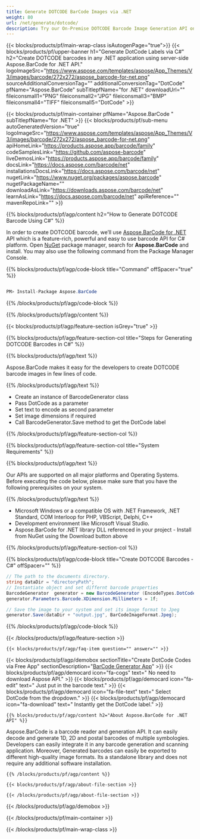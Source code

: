 ```yaml
---
title: Generate DOTCODE BarCode Images via .NET 
weight: 80
url: /net/generate/dotcode/ 
description: Try our On-Premise DOTCODE Barcode Image Generation API on .NET Framework, .NET Standard, COM Interloop for PHP, VBScript, Delphi, C++.
---
```


{{< blocks/products/pf/main-wrap-class isAutogenPage="true">}}
{{< blocks/products/pf/upper-banner h1="Generate DotCode Labels via C#" h2="Create DOTCODE barcodes in any .NET application using server-side Aspose.BarCode for .NET API." logoImageSrc="https://www.aspose.com/templates/aspose/App_Themes/V3/images/barcode/272x272/aspose_barcode-for-net.png" sourceAdditionalConversionTag="" additionalConversionTag="DotCode" pfName="Aspose.BarCode" subTitlepfName="for .NET" downloadUrl="" fileiconsmall1="PNG" fileiconsmall2="JPG" fileiconsmall3="BMP" fileiconsmall4="TIFF" fileiconsmall5="DotCode" >}}

{{< blocks/products/pf/main-container pfName="Aspose.BarCode " subTitlepfName="for .NET" >}}
{{< blocks/products/pf/sub-menu autoGeneratedVersion="true" logoImageSrc="https://www.aspose.com/templates/aspose/App_Themes/V3/images/barcode/272x272/aspose_barcode-for-net.png" apiHomeLink="https://products.aspose.app/barcode/family" codeSamplesLink="https://github.com/aspose-barcode" liveDemosLink="https://products.aspose.app/barcode/family" docsLink="https://docs.aspose.com/barcode/net" installationsDocsLink="https://docs.aspose.com/barcode/net" nugetLink="https://www.nuget.org/packages/aspose.barcode" nugetPackageName="" downloadAsLink="https://downloads.aspose.com/barcode/net" learnAsLink="https://docs.aspose.com/barcode/net" apiReference="" mavenRepoLink="" >}}

{{% blocks/products/pf/agp/content h2="How to Generate DOTCODE Barcode Using C#" %}}

 In order to create DOTCODE barcode, we’ll use
 [Aspose.BarCode for .NET](https://products.aspose.com/barcode/net) 
 API which is a feature-rich, powerful and easy to use barcode API for C# platform. Open
 [NuGet](https://www.nuget.org/packages/aspose.barcode) 
 package manager, search for
 **Aspose.BarCode** 
 and install. You may also use the following command from the Package Manager Console.

{{% blocks/products/pf/agp/code-block title="Command" offSpacer="true" %}}

```cs

PM> Install-Package Aspose.BarCode

```

{{% /blocks/products/pf/agp/code-block %}}

{{% /blocks/products/pf/agp/content %}}

{{< blocks/products/pf/agp/feature-section isGrey="true" >}}

{{% blocks/products/pf/agp/feature-section-col title="Steps for Generating DOTCODE Barcodes in C#" %}}

{{% blocks/products/pf/agp/text %}}

 Aspose.BarCode makes it easy for the developers to create DOTCODE barcode images in few lines of code.

{{% /blocks/products/pf/agp/text %}}

+  Create an instance of BarcodeGenerator class
+  Pass DotCode as a parameter
+  Set text to encode as second parameter
+  Set image dimensions if required
+  Call BarcodeGenerator.Save method to get the DotCode label

{{% /blocks/products/pf/agp/feature-section-col %}}

{{% blocks/products/pf/agp/feature-section-col title="System Requirements" %}}

{{% blocks/products/pf/agp/text %}}

 Our APIs are supported on all major platforms and Operating Systems. Before executing the code below, please make sure that you have the following prerequisites on your system.

{{% /blocks/products/pf/agp/text %}}

-  Microsoft Windows or a compatible OS with .NET Framework, .NET Standard, COM Interloop for PHP, VBScript, Delphi, C++
-  Development environment like Microsoft Visual Studio.
-  Aspose.BarCode for .NET library DLL referenced in your project - Install from NuGet using the Download button above

{{% /blocks/products/pf/agp/feature-section-col %}}

{{% blocks/products/pf/agp/code-block title="Create DOTCODE Barcodes - C#‎" offSpacer="" %}}

```cs
// The path to the documents directory.
string dataDir = "directoryPath";
// Instantiate object and set differnt barcode properties
BarcodeGenerator  generator = new BarcodeGenerator (EncodeTypes.DotCode, "1234567");
generator.Parameters.Barcode.XDimension.Millimeters = 1f;

// Save the image to your system and set its image format to Jpeg
generator.Save(dataDir + "output.jpg", BarCodeImageFormat.Jpeg);

```

{{% /blocks/products/pf/agp/code-block %}}

{{< /blocks/products/pf/agp/feature-section >}}

    {{< blocks/products/pf/agp/faq-item question="" answer="" >}}
 

<!-- aboutfile Starts -->

{{< blocks/products/pf/agp/demobox sectionTitle="Create DotCode Codes via Free App" sectionDescription="[BarCode Generator App](https://products.aspose.app/barcode/generate/dotcode)" >}}
        {{< blocks/products/pf/agp/democard icon="fa-cogs" text=" No need to download Aspose API." >}}
        {{< blocks/products/pf/agp/democard icon="fa-edit" text=" Just put in the barcode text." >}}
        {{< blocks/products/pf/agp/democard icon="fa-file-text" text=" Select DotCode from the dropdown." >}}
        {{< blocks/products/pf/agp/democard icon="fa-download" text=" Instantly get the DotCode label." >}}

    {{% blocks/products/pf/agp/content h2="About Aspose.BarCode for .NET API" %}}

 Aspose.BarCode is a barcode reader and generation API. It can easily decode and generate 1D, 2D and postal barcodes of multiple symbologies. Developers can easily integrate it in any barcode generation and scanning application. Moreover, Generated barcodes can easily be exported to different high-quality image formats. Its a standalone library and does not require any additional software installation. ‎



    {{% /blocks/products/pf/agp/content %}}

    {{< blocks/products/pf/agp/about-file-section >}}

    {{< /blocks/products/pf/agp/about-file-section >}}

{{< /blocks/products/pf/agp/demobox >}}

<!-- aboutfile Ends -->

{{< /blocks/products/pf/main-container >}}
    
{{< /blocks/products/pf/main-wrap-class >}}
